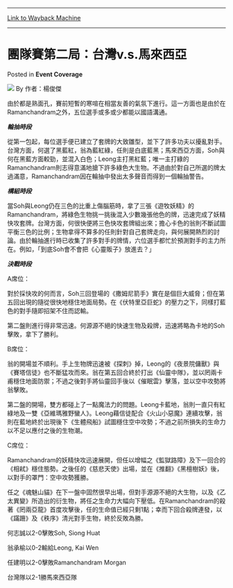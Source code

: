 
---
[Link to Wayback Machine](https://web.archive.org/web/20220522091837/https://magic.wizards.com/en/articles/archive/event-coverage/%E5%9C%98%E9%9A%8A%E8%B3%BD%E7%AC%AC%E4%BA%8C%E5%B1%80%EF%BC%9A%E5%8F%B0%E7%81%A3vs%E9%A6%AC%E4%BE%86%E8%A5%BF%E4%BA%9E-2000-01-01)

[_metadata_:author]:- "作者：楊俊傑"
[_metadata_:description]:- "由於都是熟面孔，賽前短暫的寒喧在相當友善的氣氛下進行。這一方面也是由於在Ramanchandram之外，五位選手或多或少都能以國語溝通。 輪抽時段 從第一包起，每位選手便已建立了套牌的大致雛型，並下了許多功夫以擾亂對手。台灣方面，何選了黑藍紅，翁為藍紅綠，任則是白底藍黑；馬來西亞方面，Soh與何在黑藍方面較勁，並混入白色；Leong主打黑紅藍；唯一主打綠的Ramanchandram則志得意滿地搶下許多綠色大生物。不過由於對自己所選的牌太過滿意，Ramanchandram因在輪抽中發出太多聲音而得到一個輪抽警告。 構組時段"
[_metadata_:generator]:- "Drupal 7 (http://drupal.org)"
[_metadata_:node]:- "753341"
[_metadata_:publish_date]:- "2000-01-01"
[_metadata_:source]:- "div-main-content"
[_metadata_:title]:- "團隊賽第二局：台灣v.s.馬來西亞"
[_metadata_:wayback_capture_timestamp]:- "2022-05-22 09:18:37"
[_metadata_:wayback_raw_url]:- "https://web.archive.org/web/20220522091837id_/https://magic.wizards.com/en/articles/archive/event-coverage/%E5%9C%98%E9%9A%8A%E8%B3%BD%E7%AC%AC%E4%BA%8C%E5%B1%80%EF%BC%9A%E5%8F%B0%E7%81%A3vs%E9%A6%AC%E4%BE%86%E8%A5%BF%E4%BA%9E-2000-01-01"
[_metadata_:wayback_url]:- "https://magic.wizards.com/en/articles/archive/event-coverage/%E5%9C%98%E9%9A%8A%E8%B3%BD%E7%AC%AC%E4%BA%8C%E5%B1%80%EF%BC%9A%E5%8F%B0%E7%81%A3vs%E9%A6%AC%E4%BE%86%E8%A5%BF%E4%BA%9E-2000-01-01"
---


團隊賽第二局：台灣v.s.馬來西亞
=================



 Posted in **Event Coverage**







![](https://media.magic.wizards.com/styles/auth_small/public/generic-avatar-150_514.png)
By 作者：楊俊傑











由於都是熟面孔，賽前短暫的寒喧在相當友善的氣氛下進行。這一方面也是由於在Ramanchandram之外，五位選手或多或少都能以國語溝通。


***輪抽時段***  

從第一包起，每位選手便已建立了套牌的大致雛型，並下了許多功夫以擾亂對手。台灣方面，何選了黑藍紅，翁為藍紅綠，任則是白底藍黑；馬來西亞方面，Soh與何在黑藍方面較勁，並混入白色；Leong主打黑紅藍；唯一主打綠的Ramanchandram則志得意滿地搶下許多綠色大生物。不過由於對自己所選的牌太過滿意，Ramanchandram因在輪抽中發出太多聲音而得到一個輪抽警告。


***構組時段***  

當Soh與Leong仍在三色的比重上傷腦筋時，拿了三張《遊牧妖精》的Ramanchandram，將綠色生物挑一挑後混入少數幾張他色的牌，迅速完成了妖精快攻套牌。台灣方面，何很快便將三色快攻套牌組出來；擔心卡色的翁則不斷試圖平衡三色的比例；生物拿得不算多的任則針對自己套牌走向，與何展開熱烈的討論。由於輪抽進行時已收集了許多對手的牌情，六位選手都忙於預測對手的主力所在。例如，「到底Soh會不會把《心靈販子》放進去？」


***決戰時段***


A席位：  

對於採快攻的何而言，Soh三回登場的《撒姆尼箭手》實在是個巨大威脅；但在第五回出現的隨從很快地穩住地面局勢。在《伏特里亞巨蛇》的壓力之下，同樣打藍色的對手隨即招架不住而認輸。  

第二盤則進行得非常迅速。何源源不絕的快速生物及殺牌，迅速將略為卡地的Soh擊敗，拿下了勝利。


B席位：  

翁的開場並不順利。手上生物牌迅速被《探刺》掉，Leong的《夜景院傭獸》與《賽塔信徒》也不斷猛攻而來。翁在第五回合終於打出《仙靈中隊》，並以罔兩卡甫穩住地面防禦；不過之後對手將仙靈回手後以《催眠雲》擊落，並以空中攻勢將翁擊敗。  

第二盤的開場，雙方都碰上了一點魔法力的問題。Leong卡藍地，翁則一直只有紅綠地及一雙《亞維瑪雅野蠻人》。Leong藉信徒配合《火山小惡魔》連續攻擊，翁則在藍地終於出現後下《生體飛船》試圖穩住空中攻勢；不過之前所損失的生命力以不足以應付之後的生物潮。


C席位：  

Ramanchandram的妖精快攻迅速展開，但任以增幅之《監獄路障》及下一回合的《相弒》穩住態勢。之後任的《慈悲天使》出場，並在《推翻》《黑檀樹妖》後，以對手的罩門：空中攻勢獲勝。  

任之《魂魅山貓》在下一盤中固然很早出場，但對手源源不絕的大生物，以及《乙太異變》所造出的衍生物，將任之生命力大幅向下壓低。在Ramanchandram的殺著《罔兩亞龍》首度攻擊後，任的生命值已經只剩1點；幸而下回合殺牌連發，以《蹣跚》及《秩序》清光對手生物，終於反敗為勝。


何志誠以2-0擊敗Soh, Siong Huat  

翁承榆以0-2輸給Leong, Kai Wen  

任建明以2-0擊敗Ramanchandram Morgan


台灣隊以2-1勝馬來西亞隊







